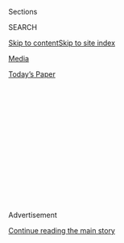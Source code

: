 <div id="app">

<div>

<div>

<div>

<div class="NYTAppHideMasthead css-1q2w90k e1suatyy0">

<div class="section css-ui9rw0 e1suatyy2">

<div class="css-eph4ug er09x8g0">

<div class="css-6n7j50">

</div>

<span class="css-1dv1kvn">Sections</span>

<div class="css-10488qs">

<span class="css-1dv1kvn">SEARCH</span>

</div>

[Skip to content](#site-content)[Skip to site
index](#site-index)

</div>

<div id="masthead-section-label" class="css-1wr3we4 eaxe0e00">

[Media](https://www.nytimes3xbfgragh.onion/section/business/media)

</div>

<div class="css-10698na e1huz5gh0">

</div>

</div>

<div id="masthead-bar-one" class="section hasLinks css-15hmgas e1csuq9d3">

<div class="css-uqyvli e1csuq9d0">

</div>

<div class="css-1uqjmks e1csuq9d1">

</div>

<div class="css-9e9ivx">

[](https://myaccount.nytimes3xbfgragh.onion/auth/login?response_type=cookie&client_id=vi)

</div>

<div class="css-1bvtpon e1csuq9d2">

[Today’s
Paper](https://www.nytimes3xbfgragh.onion/section/todayspaper)

</div>

</div>

</div>

</div>

<div data-aria-hidden="false">

<div id="site-content" data-role="main">

<div>

<div class="css-1aor85t" style="opacity:0.000000001;z-index:-1;visibility:hidden">

<div class="css-1hqnpie">

<div class="css-epjblv">

<span class="css-17xtcya">[Media](/section/business/media)</span><span class="css-x15j1o">|</span><span class="css-fwqvlz">Trump,
Asked About Accusations Against Bill O’Reilly, Calls Him a ‘Good
Person’</span>

</div>

<div class="css-k008qs">

<div class="css-1iwv8en">

<span class="css-18z7m18"></span>

<div>

</div>

</div>

<span class="css-1n6z4y">https://nyti.ms/2oJrRWF</span>

<div class="css-1705lsu">

<div class="css-4xjgmj">

<div class="css-4skfbu" data-role="toolbar" data-aria-label="Social Media Share buttons, Save button, and Comments Panel with current comment count" data-testid="share-tools">

  - 
  - 
  - 
  - 
    
    <div class="css-6n7j50">
    
    </div>

  - 

</div>

</div>

</div>

</div>

</div>

</div>

<div class="css-13pd83m">

</div>

<div id="top-wrapper" class="css-1sy8kpn">

<div id="top-slug" class="css-l9onyx">

Advertisement

</div>

[Continue reading the main
story](#after-top)

<div class="ad top-wrapper" style="text-align:center;height:100%;display:block;min-height:250px">

<div id="top" class="place-ad" data-position="top" data-size-key="top">

</div>

</div>

<div id="after-top">

</div>

</div>

<div id="sponsor-wrapper" class="css-1hyfx7x">

<div id="sponsor-slug" class="css-19vbshk">

Supported by

</div>

[Continue reading the main
story](#after-sponsor)

<div id="sponsor" class="ad sponsor-wrapper" style="text-align:center;height:100%;display:block">

</div>

<div id="after-sponsor">

</div>

</div>

<div class="css-1vkm6nb ehdk2mb0">

# Trump, Asked About Accusations Against Bill O’Reilly, Calls Him a ‘Good Person’

</div>

<div class="css-xt80pu e12qa4dv0">

<div class="css-18e8msd">

<div class="css-vp77d3 epjyd6m0">

<div class="css-1baulvz">

By [<span class="css-1baulvz" itemprop="name">Michael M.
Grynbaum</span>](http://www.nytimes3xbfgragh.onion/by/michael-m-grynbaum)
and [<span class="css-1baulvz last-byline" itemprop="name">Jim
Rutenberg</span>](http://www.nytimes3xbfgragh.onion/by/jim-rutenberg)

</div>

</div>

  - April 5,
    2017

  - 
    
    <div class="css-4xjgmj">
    
    <div class="css-d8bdto" data-role="toolbar" data-aria-label="Social Media Share buttons, Save button, and Comments Panel with current comment count" data-testid="share-tools">
    
      - 
      - 
      - 
      - 
        
        <div class="css-6n7j50">
        
        </div>
    
      - 
    
    </div>
    
    </div>

</div>

</div>

<div class="css-79elbk" data-testid="photoviewer-wrapper">

<div class="css-z3e15g" data-testid="photoviewer-wrapper-hidden">

</div>

<div class="css-1a48zt4 ehw59r15" data-testid="photoviewer-children">

![<span class="css-16f3y1r e13ogyst0" data-aria-hidden="true">Donald
Trump speaking with Bill O’Reilly during a Yankees game in
2009.</span><span class="css-cnj6d5 e1z0qqy90" itemprop="copyrightHolder"><span class="css-1ly73wi e1tej78p0">Credit...</span><span><span>Justin
Lane/European Pressphoto
Agency</span></span></span>](https://static01.graylady3jvrrxbe.onion/images/2017/04/06/business/06trumporeilly1/06trumporeilly1-articleLarge.jpg?quality=75&auto=webp&disable=upscale)

</div>

</div>

<div class="section meteredContent css-1r7ky0e" name="articleBody" itemprop="articleBody">

<div class="css-1fanzo5 StoryBodyCompanionColumn">

<div class="css-53u6y8">

Bill O’Reilly, the embattled Fox News host, received a powerful show of
support on Wednesday from a longtime friend, interview subject,
ideological sympathizer and fellow scandal-survivor: the president of
the United States.

Speaking in the Oval Office, Donald J. Trump praised Mr. O’Reilly as “a
good person” and declared, “I don’t think Bill did anything wrong,” days
after [The New York Times reported that five
women](https://www.nytimes3xbfgragh.onion/2017/04/01/business/media/bill-oreilly-sexual-harassment-fox-news.html)
had received settlements after making harassment claims against him.

News of the payouts, totaling about $13 million, generated a storm of
criticism toward Fox News, which recently renewed Mr. O’Reilly’s
contract, and prompted more than two dozen advertisers to withdraw their
support of Mr. O’Reilly’s prime time show, the highest-rated program in
cable news.

Few have spoken out publicly in support of the Fox star. The president
had no qualms.

“Personally, I think he shouldn’t have settled,” Mr. Trump told Times
reporters [in a wide-ranging
interview.](https://www.nytimes3xbfgragh.onion/2017/04/05/us/politics/trump-interview-susan-rice.html?hp&action=click&pgtype=Homepage&clickSource=story-heading&module=first-column-region&region=top-news&WT.nav=top-news)
“Because you should have taken it all the way; I don’t think Bill did
anything wrong.”

</div>

</div>

<div class="css-1fanzo5 StoryBodyCompanionColumn">

<div class="css-53u6y8">

“I think he’s a person I know well,” Mr. Trump said. “He is a good
person.”

The president is a well-documented fan of Fox News, sitting for
interviews with its prime-time hosts and conferring privately by phone
with Rupert Murdoch, the network’s executive chairman.

Mr. Trump has bragged to associates that he now refers to Mr. Murdoch,
one of the world’s most powerful media moguls, by his first name,
according to a person who is friendly with both men.

But the president has a particular rapport with Mr. O’Reilly, whose
hectoring braggadocio and no-apologies nostalgia for a bygone American
era mirror Mr. Trump’s own.

A regular guest on “The O’Reilly Factor,” Mr. Trump has attended
baseball games with Mr. O’Reilly, praised his collection of best-selling
political books, and, as president-elect, granted him a prominent
interview that aired during Fox’s Super Bowl pregame show. The men share
a taste for vanilla milkshakes, [bantering
on-air](https://www.washingtonpost.com/blogs/erik-wemple/wp/2016/02/24/fox-newss-bill-oreilly-omits-vanilla-milkshake-disclosure-from-rant-on-media-trump/?utm_term=.0c0e688ee738)
about how many of the confections Mr. O’Reilly has bought for his
friend.

</div>

</div>

<div class="css-1fanzo5 StoryBodyCompanionColumn">

<div class="css-53u6y8">

The two have something more ominous in common, too: Each has been
accused by women of sexual harassment and inappropriate behavior. Like
the president, Mr. O’Reilly maintains that the accusations against him
are without
merit.

</div>

</div>

<div style="max-width:100%;margin:0 auto">

<div class="css-17dprlf" data-id="100000005029622" data-slug="trump-april2017-interview-transcript-promo" style="max-width:300px">

</div>

</div>

<div class="css-1fanzo5 StoryBodyCompanionColumn">

<div class="css-53u6y8">

When damaging video footage of Mr. Trump bragging about sexual assault
surfaced during the campaign, [Mr. Trump called it “locker room
talk”](https://www.nytimes3xbfgragh.onion/2016/10/08/us/politics/donald-trump-women.html)
and apologized for the remarks. Mr. O’Reilly, on air that evening,
allowed that the tape was “an embarrassment” for the Republican nominee.
But he also criticized The Washington Post, the newspaper that published
the footage.

It is remarkable for a sitting president to weigh in on sexual
harassment allegations from the Oval Office, especially allegations at
the center of a churning controversy. But Mr. Trump’s advice to his
friend on Wednesday — that Mr. O’Reilly “shouldn’t have settled” — was
consistent with the never-back-down ethos of a president, and former
real estate magnate, who relishes the counterattack.

It also hinted at a deeper symbiosis between the White House and Fox
News. Mr. Trump often praises the network, recently urging his 27
million Twitter followers to tune in for a Saturday evening show; last
month, the [president cited a Fox
commentator](https://www.nytimes3xbfgragh.onion/2017/03/17/business/media/fox-andrew-napolitano-trump.html),
Andrew Napolitano, as backup for an unproven allegation that British
intelligence spied on his campaign.

In turn, Fox News’s prime time and morning hosts are blatant champions
of the administration — to the extent that NBC News’s chairman, Andrew
Lack, recently compared the network to “state broadcasting.”

The president and Mr. Murdoch have drawn closer, too. Mr. Murdoch, a
savvy political observer, deepened their relationship in the months
after Mr. Trump clinched the Republican nomination, and people who know
them say the two now speak frequently.

Mr. Murdoch’s former wife, Wendi Deng, is so close with Ivanka Trump
that the president’s daughter became a trustee of the Murdoch children’s
fortune. (Ms. Trump stepped down from the role in December.)

</div>

</div>

<div class="css-1fanzo5 StoryBodyCompanionColumn">

<div class="css-53u6y8">

Mr. Murdoch, meanwhile, had mentored Ms. Trump’s future husband, Jared
Kushner, in the art of media moguldom after his purchase of The New York
Observer in 2006. Mr. Kushner, now a powerful White House aide, would
later serve as Mr. Murdoch’s chief conduit to Mr. Trump’s campaign.

These entwinements have fueled intrigue about how the president might
influence Mr. Murdoch’s corporate interests. Mr. Trump now oversees the
Justice Department, just as Fox News faces an investigation by the
United States attorney’s office in Manhattan over its handling of
financial settlements for harassment claims.

Mr. Murdoch’s entertainment conglomerate, 21st Century Fox, is also
closing in on a coveted prize in Europe, the British satellite
television giant Sky. But British regulators are scrutinizing the
potential acquisition, and the firestorm around Mr. O’Reilly may speak
poorly of the corporate culture over which Mr. Murdoch presides.

Fox News has often provided cover for Mr. Trump as the president
navigated a host of early controversies. Mr. Trump’s kind words for Mr.
O’Reilly on Wednesday seemed a reciprocal gesture of sorts, from a
leader who values loyalty.

</div>

</div>

</div>

<div>

</div>

<div>

</div>

<div>

</div>

<div>

<div id="bottom-wrapper" class="css-1ede5it">

<div id="bottom-slug" class="css-l9onyx">

Advertisement

</div>

[Continue reading the main
story](#after-bottom)

<div id="bottom" class="ad bottom-wrapper" style="text-align:center;height:100%;display:block;min-height:90px">

</div>

<div id="after-bottom">

</div>

</div>

</div>

</div>

</div>

## Site Index

<div>

</div>

## Site Information Navigation

  - [© <span>2020</span> <span>The New York Times
    Company</span>](https://help.nytimes3xbfgragh.onion/hc/en-us/articles/115014792127-Copyright-notice)

<!-- end list -->

  - [NYTCo](https://www.nytco.com/)
  - [Contact
    Us](https://help.nytimes3xbfgragh.onion/hc/en-us/articles/115015385887-Contact-Us)
  - [Work with us](https://www.nytco.com/careers/)
  - [Advertise](https://nytmediakit.com/)
  - [T Brand Studio](http://www.tbrandstudio.com/)
  - [Your Ad
    Choices](https://www.nytimes3xbfgragh.onion/privacy/cookie-policy#how-do-i-manage-trackers)
  - [Privacy](https://www.nytimes3xbfgragh.onion/privacy)
  - [Terms of
    Service](https://help.nytimes3xbfgragh.onion/hc/en-us/articles/115014893428-Terms-of-service)
  - [Terms of
    Sale](https://help.nytimes3xbfgragh.onion/hc/en-us/articles/115014893968-Terms-of-sale)
  - [Site
    Map](https://spiderbites.nytimes3xbfgragh.onion)
  - [Help](https://help.nytimes3xbfgragh.onion/hc/en-us)
  - [Subscriptions](https://www.nytimes3xbfgragh.onion/subscription?campaignId=37WXW)

</div>

</div>

</div>

</div>

